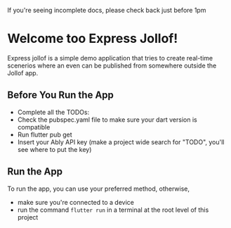 If you're seeing incomplete docs, please check back just before 1pm

# Welcome too Express Jollof!

Express jollof is a simple demo application that tries to create real-time scenerios where an even can be published from somewhere outside the Jollof app.


## Before You Run the App
- Complete all the TODOs:
- Check the pubspec.yaml file to make sure your dart version is compatible
- Run flutter pub get
- Insert your Ably API key (make a project wide search for "TODO", you'll see where to put the key)

## Run the App
To run the app, you can use your preferred method, otherwise,
- make sure you're connected to a device
- run the command `flutter run` in a terminal at the root level of this project

